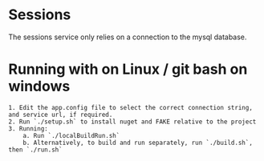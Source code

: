 Sessions
===
The sessions service only relies on a connection to the mysql database. 

# Running with on Linux / git bash on windows

    1. Edit the app.config file to select the correct connection string, and service url, if required. 
    2. Run `./setup.sh` to install nuget and FAKE relative to the project
    3. Running:
        a. Run `./localBuildRun.sh`
        b. Alternatively, to build and run separately, run `./build.sh`, then `./run.sh`